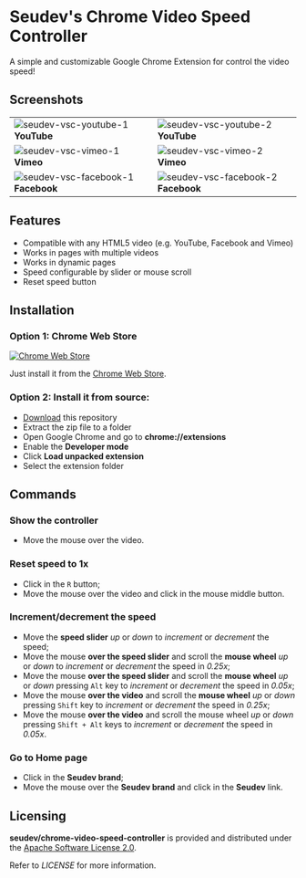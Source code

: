 # Seudev's Chrome Video Speed Controller

A simple and customizable Google Chrome Extension for control the video speed!

## Screenshots

|                                                                                                                                             |                                                                                                                                             |
| ------------------------------------------------------------------------------------------------------------------------------------------- | ------------------------------------------------------------------------------------------------------------------------------------------- |
| ![seudev-vsc-youtube-1](https://user-images.githubusercontent.com/8549602/101269988-32430b80-3753-11eb-98ac-db6096a4bc55.png) **YouTube**   | ![seudev-vsc-youtube-2](https://user-images.githubusercontent.com/8549602/101269989-353dfc00-3753-11eb-99eb-490550c6b996.png) **YouTube**   |
| ![seudev-vsc-vimeo-1](https://user-images.githubusercontent.com/8549602/101269991-3a02b000-3753-11eb-8098-b984fab971ee.png)  **Vimeo**      | ![seudev-vsc-vimeo-2](https://user-images.githubusercontent.com/8549602/101269993-3c650a00-3753-11eb-9df7-294b054de466.png) **Vimeo**       |
| ![seudev-vsc-facebook-1](https://user-images.githubusercontent.com/8549602/101269995-425aeb00-3753-11eb-84f6-dc655c081b69.png) **Facebook** | ![seudev-vsc-facebook-2](https://user-images.githubusercontent.com/8549602/101270081-33c10380-3754-11eb-9a18-a23d46ae43e5.png) **Facebook** |

## Features

* Compatible with any HTML5 video (e.g. YouTube, Facebook and Vimeo)
* Works in pages with multiple videos
* Works in dynamic pages
* Speed configurable by slider or mouse scroll
* Reset speed button

## Installation

### Option 1: Chrome Web Store

[![Chrome Web Store](https://developer.chrome.com/webstore/images/ChromeWebStore_Badge_v2_340x96.png)](https://chrome.google.com/webstore/detail/seudevs-video-speed-contr/cjnjefcbjefdlbfefphengchppnhibpk)

Just install it from the [Chrome Web Store](https://chrome.google.com/webstore/detail/seudevs-video-speed-contr/cjnjefcbjefdlbfefphengchppnhibpk).

### Option 2: Install it from source:

* [Download](https://github.com/seudev/chrome-video-speed-controller/archive/master.zip) this repository
* Extract the zip file to a folder
* Open Google Chrome and go to **chrome://extensions**
* Enable the **Developer mode**
* Click **Load unpacked extension**
* Select the extension folder

## Commands

### Show the controller

* Move the mouse over the video.

### Reset speed to 1x

* Click in the `R` button;
* Move the mouse over the video and click in the mouse middle button.

### Increment/decrement the speed

* Move the **speed slider** *up* or *down* to *increment* or *decrement* the speed;
* Move the mouse **over the speed slider** and scroll the **mouse wheel** *up* or *down* to *increment* or *decrement* the speed in *0.25x*;
* Move the mouse **over the speed slider** and scroll the **mouse wheel** *up* or *down* pressing `Alt` key to *increment* or *decrement* the speed in *0.05x*;
* Move the mouse **over the video** and scroll the **mouse wheel** *up* or *down* pressing `Shift` key to *increment* or *decrement* the speed in *0.25x*;
* Move the mouse **over the video** and scroll the mouse wheel *up* or *down* pressing `Shift + Alt` keys to *increment* or *decrement* the speed in *0.05x*.

### Go to Home page

* Click in the **Seudev brand**;
* Move the mouse over the **Seudev brand** and click in the **Seudev** link.

## Licensing

**seudev/chrome-video-speed-controller** is provided and distributed under the [Apache Software License 2.0](http://www.apache.org/licenses/LICENSE-2.0).

Refer to *LICENSE* for more information.
